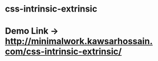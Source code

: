# css-intrinsic-extrinsic
# Demo Link -> http://minimalwork.kawsarhossain.com/css-intrinsic-extrinsic/
